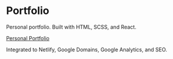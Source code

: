 # Portfolio

Personal portfolio. Built with HTML, SCSS, and React.

[Personal Portfolio](https://mauricevalerio.dev/)

Integrated to Netlify, Google Domains, Google Analytics, and SEO.